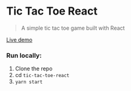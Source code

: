 # Tic Tac Toe React
> A simple tic tac toe game built with React

[Live demo](https://tic-tac-toe-react.alex-nozzz.now.sh)

### Run locally:
1. Clone the repo
2. cd `tic-tac-toe-react`
3. `yarn start`

